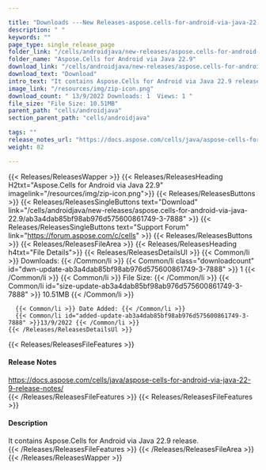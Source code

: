 ```yaml
---

title: "Downloads ---New Releases-aspose.cells-for-android-via-java-22.9"
description: " "
keywords: ""
page_type: single_release_page
folder_link: "/cells/androidjava/new-releases/aspose.cells-for-android-via-java-22.9/"
folder_name: "Aspose.Cells for Android via Java 22.9"
download_link: "/cells/androidjava/new-releases/aspose.cells-for-android-via-java-22.9/ab3a4dab85bf98ab976d575600861749-3-7888"
download_text: "Download"
intro_text: "It contains Aspose.Cells for Android via Java 22.9 release."
image_link: "/resources/img/zip-icon.png"
download_count: " 13/9/2022 Downloads: 1  Views: 1 "
file_size: "File Size: 10.51MB"
parent_path: "cells/androidjava"
section_parent_path: "cells/androidjava"

tags: ""
release_notes_url: "https://docs.aspose.com/cells/java/aspose-cells-for-android-via-java-22-9-release-notes/"
weight: 82

---
```


{{< Releases/ReleasesWapper >}}
  {{< Releases/ReleasesHeading H2txt="Aspose.Cells for Android via Java 22.9" imagelink="/resources/img/zip-icon.png">}}
  {{< Releases/ReleasesButtons >}}
    {{< Releases/ReleasesSingleButtons text="Download" link="/cells/androidjava/new-releases/aspose.cells-for-android-via-java-22.9/ab3a4dab85bf98ab976d575600861749-3-7888" >}}
    {{< Releases/ReleasesSingleButtons text="Support Forum" link="https://forum.aspose.com/c/cells" >}}
  {{< Releases/ReleasesButtons >}}
  {{< Releases/ReleasesFileArea >}}
    {{< Releases/ReleasesHeading h4txt="File Details">}}
    {{< Releases/ReleasesDetailsUl >}}
      {{< Common/li >}} Downloads: {{< /Common/li >}}
      {{< Common/li class="downloadcount" id="dwn-update-ab3a4dab85bf98ab976d575600861749-3-7888" >}} 1 {{< /Common/li >}}
      {{< Common/li >}} File Size: {{< /Common/li >}}
      {{< Common/li id="size-update-ab3a4dab85bf98ab976d575600861749-3-7888" >}} 10.51MB {{< /Common/li >}}

      {{< Common/li >}} Date Added: {{< /Common/li >}}
      {{< Common/li id="added-update-ab3a4dab85bf98ab976d575600861749-3-7888" >}}13/9/2022 {{< /Common/li >}}
    {{< /Releases/ReleasesDetailsUl >}}

  {{< Releases/ReleasesFileFeatures >}}
      <h4>Release Notes</h4><div><a href='https://docs.aspose.com/cells/java/aspose-cells-for-android-via-java-22-9-release-notes/'>https://docs.aspose.com/cells/java/aspose-cells-for-android-via-java-22-9-release-notes/</a></div>
  {{< /Releases/ReleasesFileFeatures >}}
  {{< Releases/ReleasesFileFeatures >}}
      <h4>Description</h4><div class="HTMLDescription">It contains Aspose.Cells for Android via Java 22.9 release.</div>
  {{< /Releases/ReleasesFileFeatures >}}
 {{< /Releases/ReleasesFileArea >}}
{{< /Releases/ReleasesWapper >}}


